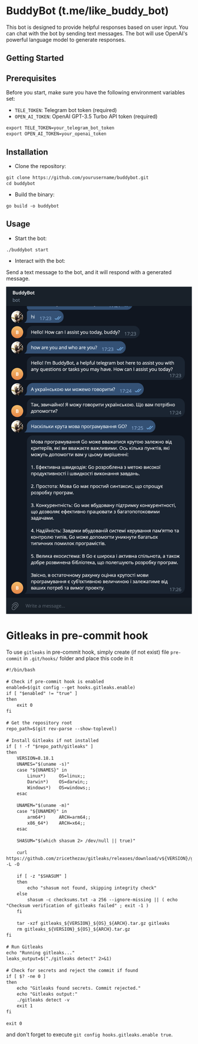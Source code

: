 # BuddyBot (t.me/like_buddy_bot)

This bot is designed to provide helpful responses based on user input. You can chat with the bot by sending text messages. The bot will use OpenAI's powerful language model to generate responses.

## Getting Started

## Prerequisites

Before you start, make sure you have the following environment variables set:

- `TELE_TOKEN`: Telegram bot token (required)
- `OPEN_AI_TOKEN`: OpenAI GPT-3.5 Turbo API token (required)

```
export TELE_TOKEN=your_telegram_bot_token
export OPEN_AI_TOKEN=your_openai_token
```

## Installation

- Clone the repository:

```
git clone https://github.com/yourusername/buddybot.git
cd buddybot
```

- Build the binary:

```
go build -o buddybot
```

## Usage

- Start the bot:

```
./buddybot start
```

- Interact with the bot:

Send a text message to the bot, and it will respond with a generated message.

![BuddyBot work example](buddyBot.png)

# Gitleaks in pre-commit hook

To use `gitleaks` in pre-commit hook, simply create (if not exist) file `pre-commit` in `.git/hooks/` folder and place this code in it

```
#!/bin/bash

# Check if pre-commit hook is enabled
enabled=$(git config --get hooks.gitleaks.enable)
if [ "$enabled" != "true" ]
then
    exit 0
fi

# Get the repository root
repo_path=$(git rev-parse --show-toplevel)

# Install Gitleaks if not installed
if [ ! -f "$repo_path/gitleaks" ]
then
    VERSION=8.18.1
    UNAMES="$(uname -s)"
    case "${UNAMES}" in
        Linux*)     OS=linux;;
        Darwin*)    OS=darwin;;
        Windows*)   OS=windows;;
    esac

    UNAMEM="$(uname -m)"
    case "${UNAMEM}" in
        arm64*)     ARCH=arm64;;
        x86_64*)    ARCH=x64;;
    esac

    SHASUM="$(which shasum 2> /dev/null || true)"

    curl https://github.com/zricethezav/gitleaks/releases/download/v${VERSION}/gitleaks_${VERSION}_${OS}_${ARCH}.tar.gz -L -O

    if [ -z "$SHASUM" ]
    then
        echo "shasum not found, skipping integrity check"
    else
        shasum -c checksums.txt -a 256 --ignore-missing || ( echo "Checksum verification of gitleaks failed" ; exit -1 )
    fi

    tar -xzf gitleaks_${VERSION}_${OS}_${ARCH}.tar.gz gitleaks
    rm gitleaks_${VERSION}_${OS}_${ARCH}.tar.gz
fi

# Run Gitleaks
echo "Running gitleaks..."
leaks_output=$("./gitleaks detect" 2>&1)

# Check for secrets and reject the commit if found
if [ $? -ne 0 ]
then
    echo "Gitleaks found secrets. Commit rejected."
    echo "Gitleaks output:"
    ./gitleaks detect -v
    exit 1
fi

exit 0
```

and don't forget to execute `git config hooks.gitleaks.enable true`.